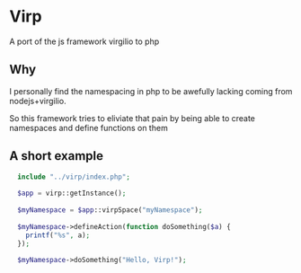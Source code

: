 # Virp
A port of the js framework virgilio to php


## Why
I personally find the namespacing in php to be awefully lacking coming from nodejs+virgilio.

So this framework tries to eliviate that pain by being able to create namespaces
and define functions on them

## A short example

```php
  include "../virp/index.php";
  
  $app = virp::getInstance();
  
  $myNamespace = $app::virpSpace("myNamespace");
  
  $myNamespace->defineAction(function doSomething($a) {
    printf("%s", a);
  });
  
  $myNamespace->doSomething("Hello, Virp!");
```
